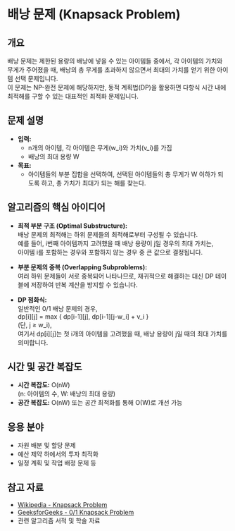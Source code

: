 # 배낭 문제 (Knapsack Problem)

## 개요
배낭 문제는 제한된 용량의 배낭에 넣을 수 있는 아이템들 중에서, 각 아이템의 가치와 무게가 주어졌을 때, 배낭의 총 무게를 초과하지 않으면서 최대의 가치를 얻기 위한 아이템 선택 문제입니다.  
이 문제는 NP-완전 문제에 해당하지만, 동적 계획법(DP)을 활용하면 다항식 시간 내에 최적해를 구할 수 있는 대표적인 최적화 문제입니다.

## 문제 설명
- **입력:**  
  - n개의 아이템, 각 아이템은 무게(w_i)와 가치(v_i)를 가짐  
  - 배낭의 최대 용량 W
- **목표:**  
  - 아이템들의 부분 집합을 선택하여, 선택된 아이템들의 총 무게가 W 이하가 되도록 하고, 총 가치가 최대가 되는 해를 찾는다.

## 알고리즘의 핵심 아이디어
- **최적 부분 구조 (Optimal Substructure):**  
  배낭 문제의 최적해는 하위 문제들의 최적해로부터 구성될 수 있습니다.  
  예를 들어, i번째 아이템까지 고려했을 때 배낭 용량이 j일 경우의 최대 가치는,  
  아이템 i를 포함하는 경우와 포함하지 않는 경우 중 큰 값으로 결정됩니다.

- **부분 문제의 중복 (Overlapping Subproblems):**  
  여러 하위 문제들이 서로 중복되어 나타나므로, 재귀적으로 해결하는 대신 DP 테이블에 저장하여 반복 계산을 방지할 수 있습니다.

- **DP 점화식:**  
  일반적인 0/1 배낭 문제의 경우,  
  dp[i][j] = max { dp[i-1][j], dp[i-1][j-w_i] + v_i }  
  (단, j ≥ w_i),  
  여기서 dp[i][j]는 첫 i개의 아이템을 고려했을 때, 배낭 용량이 j일 때의 최대 가치를 의미합니다.

## 시간 및 공간 복잡도
- **시간 복잡도:** O(nW)  
  (n: 아이템의 수, W: 배낭의 최대 용량)
- **공간 복잡도:** O(nW) 또는 공간 최적화를 통해 O(W)로 개선 가능

## 응용 분야
- 자원 배분 및 할당 문제
- 예산 제약 하에서의 투자 최적화
- 일정 계획 및 작업 배정 문제 등

## 참고 자료
- [Wikipedia - Knapsack Problem](https://en.wikipedia.org/wiki/Knapsack_problem)
- [GeeksforGeeks - 0/1 Knapsack Problem](https://www.geeksforgeeks.org/0-1-knapsack-problem-dp-10/)
- 관련 알고리즘 서적 및 학술 자료
